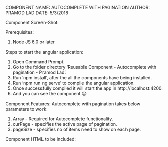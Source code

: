 COMPONENT NAME: AUTOCOMPLETE WITH PAGINATION
AUTHOR: PRAMOD LAD
DATE: 5/3/2018


Component Screen-Shot:
 

Prerequisites: 
1.	Node JS 6.0 or later


Steps to start the angular application:
1.	Open Command Prompt.
2.	Go to the folder directory ‘Reusable Component - Autocomplete with pagination - Pramod Lad’.
3.	Run ‘npm install’, after the all the components have being installed.
4.	Run ‘npm run ng serve’ to compile the angular application.
5.	Once successfully compiled it will start the app in http://localhost:4200.
6.	And you can see the component 😊


Component Features:
Autocomplete with pagination takes below parameters to work:
1.	Array - Required for Autocomplete functionality.
2.	curPage - specifies the active page of pagination.
3.	pageSize - specifies no of items need to show on each page.


Component HTML to be included:

<app-autocomplete-pagination></app-autocomplete-pagination>
